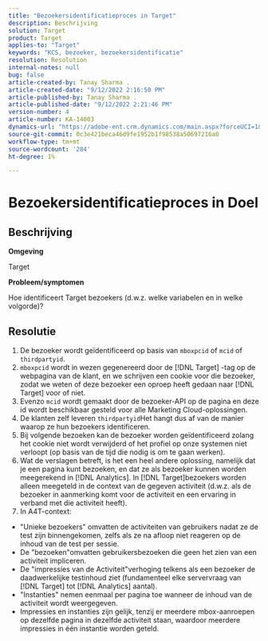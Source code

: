 ```yaml
---
title: "Bezoekersidentificatieproces in Target"
description: Beschrijving
solution: Target
product: Target
applies-to: "Target"
keywords: "KCS, bezoeker, bezoekersidentificatie"
resolution: Resolution
internal-notes: null
bug: false
article-created-by: Tanay Sharma .
article-created-date: "9/12/2022 2:16:50 PM"
article-published-by: Tanay Sharma .
article-published-date: "9/12/2022 2:21:46 PM"
version-number: 4
article-number: KA-14003
dynamics-url: "https://adobe-ent.crm.dynamics.com/main.aspx?forceUCI=1&pagetype=entityrecord&etn=knowledgearticle&id=31f96d89-a532-ed11-9db1-002248086735"
source-git-commit: 0c3e421beca46d9fe1952b1f98538a50697216a0
workflow-type: tm+mt
source-wordcount: '284'
ht-degree: 1%

---
```


# Bezoekersidentificatieproces in Doel

## Beschrijving


<b>Omgeving</b>

Target



<b>Probleem/symptomen</b>

Hoe identificeert Target bezoekers (d.w.z. welke variabelen en in welke volgorde)?


## Resolutie


1. De bezoeker wordt geïdentificeerd op basis van `mboxpcid` of `mcid` of `thirdpartyid`.
2. `mboxpcid` wordt in wezen gegenereerd door de [!DNL Target] -tag op de webpagina van de klant, en we schrijven een cookie voor die bezoeker, zodat we weten of deze bezoeker een oproep heeft gedaan naar [!DNL Target] voor of niet.
3. Evenzo `mcid` wordt gemaakt door de bezoeker-API op de pagina en deze id wordt beschikbaar gesteld voor alle Marketing Cloud-oplossingen.
4. De klanten zelf leveren `thirdpartyid`Het hangt dus af van de manier waarop ze hun bezoekers identificeren.
5. Bij volgende bezoeken kan de bezoeker worden geïdentificeerd zolang het cookie niet wordt verwijderd of het profiel op onze systemen niet verloopt (op basis van de tijd die nodig is om te gaan werken).
6. Wat de verslagen betreft, is het een heel andere oplossing, namelijk dat je een pagina kunt bezoeken, en dat ze als bezoeker kunnen worden meegerekend in [!DNL Analytics]. In [!DNL Target]bezoekers worden alleen meegeteld in de context van de gegeven activiteit (d.w.z. als de bezoeker in aanmerking komt voor de activiteit en een ervaring in verband met die activiteit heeft).
7. In A4T-context:


- &quot;Unieke bezoekers&quot; omvatten de activiteiten van gebruikers nadat ze de test zijn binnengekomen, zelfs als ze na afloop niet reageren op de inhoud van de test per sessie.
- De &quot;bezoeken&quot;omvatten gebruikersbezoeken die geen het zien van een activiteit impliceren.
- De &quot;impressies van de Activiteit&quot;verhoging telkens als een bezoeker de daadwerkelijke testinhoud ziet (fundamenteel elke servervraag van [!DNL Target] tot [!DNL Analytics] aantal).
- &quot;Instanties&quot; nemen eenmaal per pagina toe wanneer de inhoud van de activiteit wordt weergegeven.
- Impressies en instanties zijn gelijk, tenzij er meerdere mbox-aanroepen op dezelfde pagina in dezelfde activiteit staan, waardoor meerdere impressies in één instantie worden geteld.

